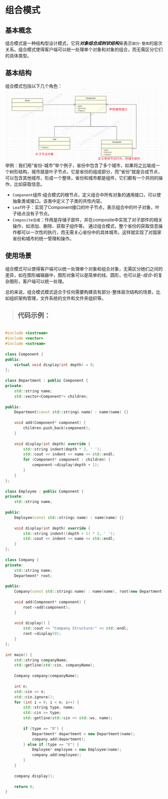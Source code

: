 # 组合模式
## 基本概念
组合模式是一种结构型设计模式，它将***对象组合成树状结构***来表示`部分-整体`的层次关系。组合模式使得客户端可以统一处理单个对象和对象的组合，而无需区分它们的具体类型。

## 基本结构
组合模式包括以下几个角色：
![alt text](image.png)
举例：我们用“省份-城市”举个例子，省份中包含了多个城市，如果将之比喻成一个树形结构，城市就是叶子节点，它是省份的组成部分，而“省份”就是合成节点，可以包含其他城市，形成一个整体，省份和城市都是组件，它们都有一个共同的操作，比如获取信息。
- `Component`组件:组合模式的根节点，定义组合中所有对象的通用接口，可以使抽象类或接口。该类中定义了子类的共性内容。
- `Leaf`叶子：实现了Component接口的叶子节点，表示组合中的叶子对象，叶子结点没有子节点。
- `Composite合成`：作用是存储子部件，并在composite中实现了对子部件的相关操作，如添加、删除、获取子组件等。
通过组合模式，整个省份的获取信息操作都可以一次性的执行，而无需关心省份中的具体城市。这样就实现了对国家省份和城市的统一管理和操作。

## 使用场景
组合模式可以使得客户端可以统一处理单个对象和组合对象，无需区分她们之间的差异，如在图形编辑器中，图形对象可以是简单的线、圆形，也可以是-*组合*-的复杂图形，客户端可以统一处理。

总的来说，组合模式模式适合于任何需要构建具有部分-整体层次结构的场景，比如组织架构管理，文件系统的文件和文件夹组织等。

>## 代码示例：
```c++

#include <iostream>
#include <vector>
#include <sstream>

class Component {
public:
    virtual void display(int depth) = 0;
};

class Department : public Component {
private:
    std::string name;
    std::vector<Component*> children;

public:
    Department(const std::string& name) : name(name) {}

    void add(Component* component) {
        children.push_back(component);
    }

    void display(int depth) override {
        std::string indent(depth * 2, ' ');
        std::cout << indent << name << std::endl;
        for (Component* component : children) {
            component->display(depth + 1);
        }
    }
};

class Employee : public Component {
private:
    std::string name;

public:
    Employee(const std::string& name) : name(name) {}

    void display(int depth) override {
        std::string indent((depth + 1) * 2, ' ');
        std::cout << indent << name << std::endl;
    }
};

class Company {
private:
    std::string name;
    Department* root;

public:
    Company(const std::string& name) : name(name), root(new Department(name)) {}

    void add(Component* component) {
        root->add(component);
    }

    void display() {
        std::cout << "Company Structure:" << std::endl;
        root->display(0);
    }
};

int main() {
    std::string companyName;
    std::getline(std::cin, companyName);

    Company company(companyName);

    int n;
    std::cin >> n;
    std::cin.ignore(); 
    for (int i = 0; i < n; i++) {
        std::string type, name;
        std::cin >> type;
        std::getline(std::cin >> std::ws, name);

        if (type == "D") {
            Department* department = new Department(name);
            company.add(department);
        } else if (type == "E") {
            Employee* employee = new Employee(name);
            company.add(employee);
        }
    }

    company.display();

    return 0;
}


```